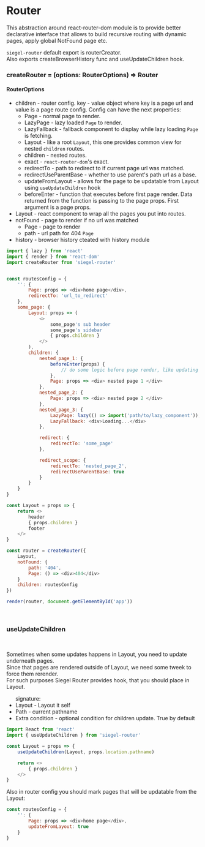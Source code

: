 <h1>Router</h1>

This abstraction around react-router-dom module is to provide better declarative interface that allows to build recursive routing with dynamic pages, apply global NotFound page etc.

`siegel-router` default export is routerCreator.<br />
Also exports createBrowserHistory func and useUpdateChildren hook.

<h3>createRouter = (options: RouterOptions) => Router</h3>

<h4>RouterOptions</h4>

- children - router config. key - value object where key is a page url and value is a page route config. Config can have the next properties:
    - Page - normal page to render.
    - LazyPage - lazy loaded `Page` to render.
    - LazyFallback - fallback component to display while lazy loading `Page` is fetching.
    - Layout - like a root `Layout`, this one provides common view for nested `children` routes.
    - children - nested routes.
    - exact - `react-router-dom`'s exact.
    - redirectTo - path to redirect to if current page url was matched.
    - redirectUseParentBase - whether to use parent's path url as a base.
    - updateFromLayout - allows for the page to be updatable from Layout using `useUpdateChildren` hook
    - beforeEnter - function that executes before first page render.
        Data returned from the function is passing to the page props.
        First argument is a page props.
- Layout - react component to wrap all the pages you put into routes.
- notFound - page to render if no url was matched
    - Page - page to render
    - path - url path for 404 `Page`
- history - browser history cteated with history module

```js
import { lazy } from 'react'
import { render } from 'react-dom'
import createRouter from 'siegel-router'


const routesConfig = {
    '': {
        Page: props => <div>home page</div>,
        redirectTo: 'url_to_redirect'
    },
    some_page: {
        Layout: props => (
            <>
                some_page's sub header
                some_page's sidebar
                { props.children }
            </>
        ),
        children: {
            nested_page_1: {
                beforeEnter(props) {
                    // do some logic before page render, like updating seo tags.
                },
                Page: props => <div> nested page 1 </div>
            },
            nested_page_2: {
                Page: props => <div> nested page 2 </div>
            },
            nested_page_3: {
                LazyPage: lazy(() => import('path/to/lazy_component')),
                LazyFallback: <div>Loading...</div>
            },

            redirect: {
                redirectTo: 'some_page'
            },

            redirect_scope: {
                redirectTo: 'nested_page_2',
                redirectUseParentBase: true
            }
        }
    }
}

const Layout = props => {
    return <>
        header
        { props.children }
        footer
    </>
}

const router = createRouter({
    Layout,
    notFound: {
        path: '404',
        Page: () => <div>404</div>
    }
    children: routesConfig
})

render(router, document.getElementById('app'))
```


<br />
<h3>useUpdateChildren</h3><br />

Sometimes when some updates happens in Layout, you need to update underneath pages.<br />
Since that pages are rendered outside of Layout, we need some tweek to force them rerender.<br />
For such purposes Siegel Router provides hook, that you should place in Layout.

<ul>
    signature:
    <li>Layout - Layout it self</li>
    <li>Path - current pathname</li>
    <li>Extra condition - optional condition for children update. True by default</li>
</ul>


```js
import React from 'react'
import { useUpdateChildren } from 'siegel-router'

const Layout = props => {
    useUpdateChildren(Layout, props.location.pathname)

    return <>
        { props.children }
    </>
}
```

Also in router config you should mark pages that will be updatable from the Layout:

```js
const routesConfig = {
    '': {
        Page: props => <div>home page</div>,
        updateFromLayout: true
    }
}
```
